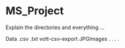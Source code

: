 # MS_Project




Explain the directories and everything ... 

Data
	.csv
	.txt
	vott-csv-export
		JPGImages
			.
			.
			.
			.
